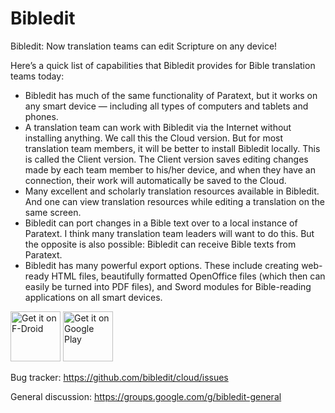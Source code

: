 Bibledit
========

Bibledit: Now translation teams can edit Scripture on any device!

Here’s a quick list of capabilities that Bibledit provides for Bible translation teams today:
* Bibledit has much of the same functionality of Paratext, but it works on any smart device — including all types of computers and tablets and phones.
* A translation team can work with Bibledit via the Internet without installing anything. We call this the Cloud version. But for most translation team members, it will be better to install Bibledit locally. This is called the Client version. The Client version saves editing changes made by each team member to his/her device, and when they have an connection, their work will automatically be saved to the Cloud.
* Many excellent and scholarly translation resources available in Bibledit. And one can view translation resources while editing a translation on the same screen.
* Bibledit can port changes in a Bible text over to a local instance of Paratext. I think many translation team leaders will want to do this. But the opposite is also possible: Bibledit can receive Bible texts from Paratext.
* Bibledit has many powerful export options. These include creating web-ready HTML files, beautifully formatted OpenOffice files (which then can easily be turned into PDF files), and Sword modules for Bible-reading applications on all smart devices.

[<img src="https://fdroid.gitlab.io/artwork/badge/get-it-on.png"
     alt="Get it on F-Droid"
     height="80">](https://f-droid.org/packages/org.bibledit.android/)
[<img src="https://play.google.com/intl/en_us/badges/images/generic/en-play-badge.png"
     alt="Get it on Google Play"
     height="80">](https://play.google.com/store/apps/details?id=org.bibledit.android)

Bug tracker: https://github.com/bibledit/cloud/issues

General discussion: https://groups.google.com/g/bibledit-general

